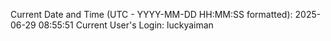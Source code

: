 Current Date and Time (UTC - YYYY-MM-DD HH:MM:SS formatted): 2025-06-29 08:55:51
Current User's Login: luckyaiman
